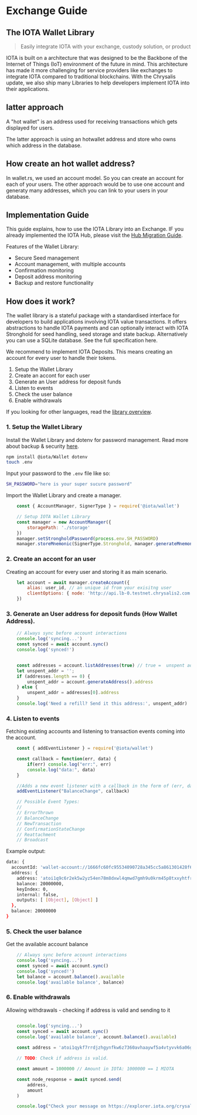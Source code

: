 # Exchange Guide


## The IOTA Wallet Library
> Easily integrate IOTA with your exchange, custody solution, or product

IOTA is built on a architecture that was designed to be the Backbone of the Internet of Things (IoT) environment of the future in mind. This architecture has made it more challenging for service providers like exchanges to integrate IOTA compared to traditional blockchains. With the Chrysalis update, we also ship many Libraries to help developers implement IOTA into their applications.


## latter approach
A "hot wallet" is an address used for receiving transactions which gets displayed for users. 

The latter approach is using an hotwallet address and store who owns which address in the database.

## How create an hot wallet address?
In wallet.rs, we used an account model. So you can create an account for each of your users. The other approach would be to use one account and generaty many addresses, which you can link to your users in your database.

## Implementation Guide
This guide explains, how to use the IOTA Library into an Exchange. IF you already implemented the IOTA Hub, please visit the [Hub Migration Guide](./hub_guide.md).

Features of the Wallet Library:

- Secure Seed management
- Account management, with multiple accounts
- Confirmation monitoring
- Deposit address monitoring
- Backup and restore functionality


## How does it work?
The wallet library is a stateful package with a standardised interface for developers to build applications involving IOTA value transactions. It offers abstractions to handle IOTA payments and can optionally interact with IOTA Stronghold for seed handling, seed storage and state backup. Alternatively you can use a SQLite database. See the full specification here.


We recommend to implement IOTA Deposits. This means creating an account for every user to handle their tokens.

1. Setup the Wallet Library
2. Create an accont for each user
3. Generate an User address for deposit funds
4. Listen to events
5. Check the user balance
6. Enable withdrawals

If you looking for other languages, read the [library overview](library/overview.md).

### 1. Setup the Wallet Library

Install the Wallet Library and dotenv for password management. Read more about backup & security [here](backup_security.md).
```bash
npm install @iota/Wallet dotenv
touch .env
```

Input your password to the `.env` file like so:

```bash
SH_PASSWORD="here is your super sucure password"
```


Import the Wallet Library and create a manager.
```javascript
    const { AccountManager, SignerType } = require('@iota/wallet')

    // Setup IOTA Wallet Library
    const manager = new AccountManager({
        storagePath: './storage'
    })
    manager.setStrongholdPassword(process.env.SH_PASSWORD)
    manager.storeMnemonic(SignerType.Stronghold, manager.generateMnemonic())

```


### 2. Create an accont for an user
Creating an account for every user and storing it as main scenario.
```javascript
    let account = await manager.createAccount({
        alias: user_id, // an unique id from your exisitng user
        clientOptions: { node: 'http://api.lb-0.testnet.chrysalis2.com', localPow: false }
    })
```


### 3. Generate an User address for deposit funds (How Wallet Address).
```javascript
    // Always sync before account interactions
    console.log('syncing...')
    const synced = await account.sync()
    console.log('synced!')


    const addresses = account.listAddresses(true) // true =  unspent addresses
    let unspent_addr = '';
    if (addresses.length == 0) {
        unspent_addr = account.generateAddress().address
    } else {
        unspent_addr = addresses[0].address
    }
    console.log('Need a refill? Send it this address:', unspent_addr)
```

### 4. Listen to events
Fetching existing accounts and listening to transaction events coming into the account.

```javascript
    const { addEventListener } = require('@iota/wallet')

    const callback = function(err, data) {
        if(err) console.log("err:", err)
        console.log("data:", data)
    }

    //Adds a new event listener with a callback in the form of (err, data) => {}. Supported event names:
    addEventListener("BalanceChange", callback)

    // Possible Event Types:
    //
    // ErrorThrown
    // BalanceChange
    // NewTransaction
    // ConfirmationStateChange
    // Reattachment
    // Broadcast

```

Example output:

```bash
data: {
  accountId: 'wallet-account://1666fc60fc95534090728a345cc5a861301428f68a237bea2b5ba0c844988566',
  address: {
    address: 'atoi1q9c6r2ek5w2yz54en78m8dxwl4qmwd7gmh9u0krm45p8txxyhtfry6apvwj',
    balance: 20000000,
    keyIndex: 0,
    internal: false,
    outputs: [ [Object], [Object] ]
  },
  balance: 20000000
}
```

### 5. Check the user balance

Get the available account balance

```javascript
    // Always sync before account interactions
    console.log('syncing...')
    const synced = await account.sync()
    console.log('synced!')
    let balance = account.balance().available
    console.log('available balance', balance)
```

### 6. Enable withdrawals
Allowing withdrawals - checking if address is valid and sending to it

```javascript

    console.log('syncing...')
    const synced = await account.sync()
    console.log('available balance', account.balance().available)
    
    const address = 'atoi1qykf7rrdjzhgynfkw6z7360avhaaywf5a4vtyvvk6a06gcv5y7sksu7n5cs'

    // TODO: Check if address is valid.

    const amount = 1000000 // Amount in IOTA: 1000000 == 1 MIOTA

    const node_response = await synced.send(
        address,
        amount
    ) 

    console.log("Check your message on https://explorer.iota.org/crysalis/message/", node_response.id)
```
